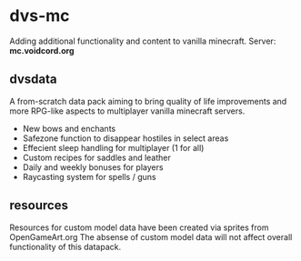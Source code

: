 # dvs-mc
Adding additional functionality and content to vanilla minecraft.
Server: **mc.voidcord.org**
## dvsdata
A from-scratch data pack aiming to bring quality of life improvements and more RPG-like aspects to multiplayer vanilla minecraft servers.
- New bows and enchants
- Safezone function to disappear hostiles in select areas
- Effecient sleep handling for multiplayer (1 for all)
- Custom recipes for saddles and leather
- Daily and weekly bonuses for players
- Raycasting system for spells / guns
## resources
Resources for custom model data have been created via sprites from OpenGameArt.org
The absense of custom model data will not affect overall functionality of this datapack.
